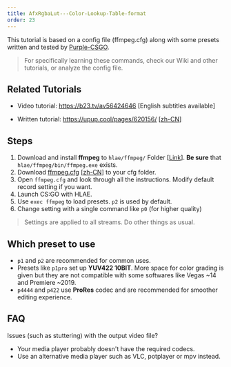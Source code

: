 ```yaml
---
title: AfxRgbaLut---Color-Lookup-Table-format
order: 23
---
```


This tutorial is based on a config file (ffmpeg.cfg) along with some presets written and tested by [Purple-CSGO](https://twitter.com/Purp1eCSGO).

> For specifically learning these commands, check our Wiki and other tutorials, or analyze the config file.

## Related Tutorials

- Video tutorial: https://b23.tv/av56424646 [English subtitles available]

- Written tutorial: https://upup.cool/pages/620156/ [[zh-CN](https://upup.cool/pages/00d111/)]

## Steps

1. Download and install **ffmpeg**  to `hlae/ffmpeg/` Folder [[Link](https://www.gyan.dev/ffmpeg/builds/ffmpeg-git-full.7z)]. **Be sure** that `hlae/ffmpeg/bin/ffmpeg.exe` exists.
2. Download [ffmpeg.cfg](https://github.com/Purple-CSGO/CSGO-Config-Presets/blob/En-US/ffmpeg.cfg) [[zh-CN](https://github.com/Purple-CSGO/CSGO-Config-Presets/blob/master/ffmpeg.cfg)] to your cfg folder.
3. Open `ffmpeg.cfg` and look through all the instructions. Modify default record setting if you want.
4. Launch CS:GO with HLAE.
5. Use `exec ffmpeg` to load presets. `p2` is used by default.
6. Change setting with a single command like `p0` (for higher quality)

> Settings are applied to all streams. Do other things as usual.

## Which preset to use

- `p1` and `p2` are recommended for common uses.
- Presets like `p1pro` set up **YUV422 10BIT**. More space for color grading is given but they are not compatible with some softwares like Vegas ~14 and Premiere ~2019.
- `p4444` and `p422` use **ProRes** codec and are recommended for smoother editing experience.

## FAQ

Issues (such as stuttering) with the output video file?

- Your media player probably doesn't have the required codecs.
- Use an alternative media player such as VLC, potplayer or mpv instead.